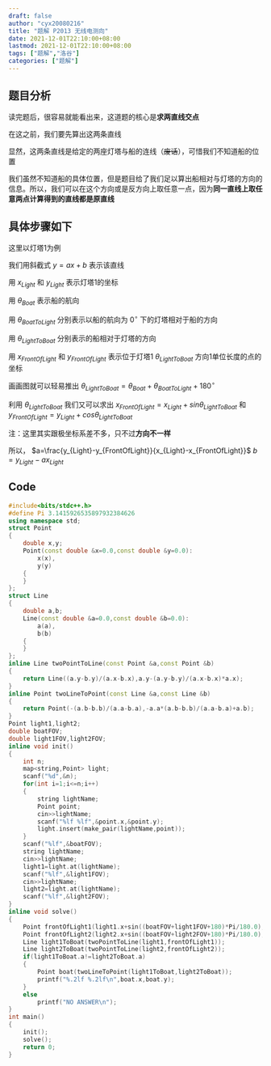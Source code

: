 ```yaml
---
draft: false
author: "cyx20080216"
title: "题解 P2013 无线电测向"
date: 2021-12-01T22:10:00+08:00
lastmod: 2021-12-01T22:10:00+08:00
tags: ["题解","洛谷"]
categories: ["题解"]
---
```

## 题目分析
读完题后，很容易就能看出来，这道题的核心是**求两直线交点**

在这之前，我们要先算出这两条直线

显然，这两条直线是给定的两座灯塔与船的连线（~~废话~~），可惜我们不知道船的位置

我们虽然不知道船的具体位置，但是题目给了我们足以算出船相对与灯塔的方向的信息。所以，我们可以在这个方向或是反方向上取任意一点，因为**同一直线上取任意两点计算得到的直线都是原直线**
## 具体步骤如下
这里以灯塔1为例

我们用斜截式 $y=ax+b$ 表示该直线

用 $x_{Light}$ 和 $y_{Light}$ 表示灯塔1的坐标

用 $\theta_{Boat}$ 表示船的航向

用 $\theta_{BoatToLight}$ 分别表示以船的航向为 $0^{\circ}$ 下的灯塔相对于船的方向

用 $\theta_{LightToBoat}$ 分别表示的船相对于灯塔的方向

用 $x_{FrontOfLight}$ 和 $y_{FrontOfLight}$ 表示位于灯塔1 $\theta_{LightToBoat}$ 方向1单位长度的点的坐标

画画图就可以轻易推出 $\theta_{LightToBoat}=\theta_{Boat}+\theta_{BoatToLight}+180^{\circ}$

利用 $\theta_{LightToBoat}$ 我们又可以求出 $x_{FrontOfLight}=x_{Light}+sin\theta_{LightToBoat}$ 和 $y_{FrontOfLight}=y_{Light}+cos\theta_{LightToBoat}$

注：这里其实跟极坐标系差不多，只不过**方向不一样**

所以， $a=\frac{y_{Light}-y_{FrontOfLight}}{x_{Light}-x_{FrontOfLight}}$ $b=y_{Light}-ax_{Light}$

## Code
```cpp
#include<bits/stdc++.h>
#define Pi 3.1415926535897932384626
using namespace std;
struct Point
{
	double x,y;
	Point(const double &x=0.0,const double &y=0.0):
		x(x),
		y(y)
	{
	}
};
struct Line
{
	double a,b;
	Line(const double &a=0.0,const double &b=0.0):
		a(a),
		b(b)
	{
	}
};
inline Line twoPointToLine(const Point &a,const Point &b)
{
	return Line((a.y-b.y)/(a.x-b.x),a.y-(a.y-b.y)/(a.x-b.x)*a.x);
}
inline Point twoLineToPoint(const Line &a,const Line &b)
{
	return Point(-(a.b-b.b)/(a.a-b.a),-a.a*(a.b-b.b)/(a.a-b.a)+a.b);
}
Point light1,light2;
double boatFOV;
double light1FOV,light2FOV;
inline void init()
{
	int n;
	map<string,Point> light;
	scanf("%d",&n);
	for(int i=1;i<=n;i++)
	{
		string lightName;
		Point point;
		cin>>lightName;
		scanf("%lf %lf",&point.x,&point.y);
		light.insert(make_pair(lightName,point));
	}
	scanf("%lf",&boatFOV);
	string lightName;
	cin>>lightName;
	light1=light.at(lightName);
	scanf("%lf",&light1FOV);
	cin>>lightName;
	light2=light.at(lightName);
	scanf("%lf",&light2FOV);
}
inline void solve()
{
	Point frontOfLight1(light1.x+sin((boatFOV+light1FOV+180)*Pi/180.0),light1.y+cos((boatFOV+light1FOV+180)*Pi/180.0));
	Point frontOfLight2(light2.x+sin((boatFOV+light2FOV+180)*Pi/180.0),light2.y+cos((boatFOV+light2FOV+180)*Pi/180.0));
	Line light1ToBoat(twoPointToLine(light1,frontOfLight1));
	Line light2ToBoat(twoPointToLine(light2,frontOfLight2));
	if(light1ToBoat.a!=light2ToBoat.a)
	{
		Point boat(twoLineToPoint(light1ToBoat,light2ToBoat));
		printf("%.2lf %.2lf\n",boat.x,boat.y);
	}
	else
		printf("NO ANSWER\n");
}
int main()
{
	init();
	solve();
	return 0;
}

```
